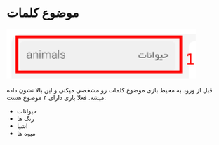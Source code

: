 # موضوع کلمات

![category](../../../../_assets/images/enviroments/1-category.png)

قبل از ورود به محیط بازی موضوع کلمات رو مشخصی میکنی و این بالا نشون داده میشه. فعلا بازی دارای ۴ موضوع هست:

-   حیوانات
-   رنگ ها
-   اشیا
-   میوه ها
